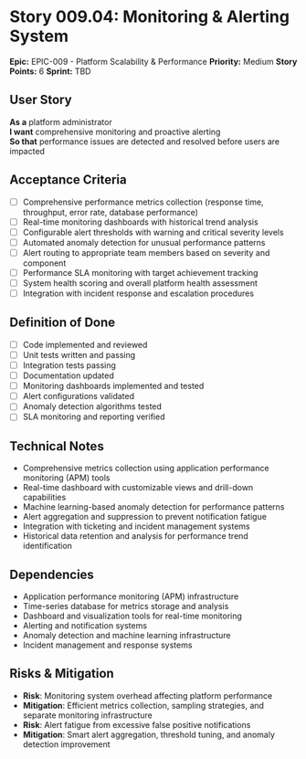 # Story 009.04: Monitoring & Alerting System

**Epic:** EPIC-009 - Platform Scalability & Performance
**Priority:** Medium
**Story Points:** 6
**Sprint:** TBD

## User Story
**As a** platform administrator  
**I want** comprehensive monitoring and proactive alerting  
**So that** performance issues are detected and resolved before users are impacted  

## Acceptance Criteria
- [ ] Comprehensive performance metrics collection (response time, throughput, error rate, database performance)
- [ ] Real-time monitoring dashboards with historical trend analysis
- [ ] Configurable alert thresholds with warning and critical severity levels
- [ ] Automated anomaly detection for unusual performance patterns
- [ ] Alert routing to appropriate team members based on severity and component
- [ ] Performance SLA monitoring with target achievement tracking
- [ ] System health scoring and overall platform health assessment
- [ ] Integration with incident response and escalation procedures

## Definition of Done
- [ ] Code implemented and reviewed
- [ ] Unit tests written and passing
- [ ] Integration tests passing
- [ ] Documentation updated
- [ ] Monitoring dashboards implemented and tested
- [ ] Alert configurations validated
- [ ] Anomaly detection algorithms tested
- [ ] SLA monitoring and reporting verified

## Technical Notes
- Comprehensive metrics collection using application performance monitoring (APM) tools
- Real-time dashboard with customizable views and drill-down capabilities
- Machine learning-based anomaly detection for performance patterns
- Alert aggregation and suppression to prevent notification fatigue
- Integration with ticketing and incident management systems
- Historical data retention and analysis for performance trend identification

## Dependencies
- Application performance monitoring (APM) infrastructure
- Time-series database for metrics storage and analysis
- Dashboard and visualization tools for real-time monitoring
- Alerting and notification systems
- Anomaly detection and machine learning infrastructure
- Incident management and response systems

## Risks & Mitigation
- **Risk**: Monitoring system overhead affecting platform performance
- **Mitigation**: Efficient metrics collection, sampling strategies, and separate monitoring infrastructure
- **Risk**: Alert fatigue from excessive false positive notifications
- **Mitigation**: Smart alert aggregation, threshold tuning, and anomaly detection improvement